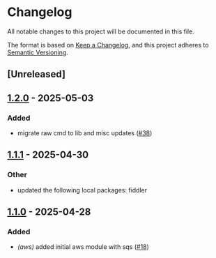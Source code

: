 # Changelog

All notable changes to this project will be documented in this file.

The format is based on [Keep a Changelog](https://keepachangelog.com/en/1.0.0/),
and this project adheres to [Semantic Versioning](https://semver.org/spec/v2.0.0.html).

## [Unreleased]

## [1.2.0](https://github.com/rc1405/fiddler/compare/fiddler-cli-v1.1.1...fiddler-cli-v1.2.0) - 2025-05-03

### Added

- migrate raw cmd to lib and misc updates ([#38](https://github.com/rc1405/fiddler/pull/38))

## [1.1.1](https://github.com/rc1405/fiddler/compare/fiddler-cli-v1.1.0...fiddler-cli-v1.1.1) - 2025-04-30

### Other

- updated the following local packages: fiddler

## [1.1.0](https://github.com/rc1405/fiddler/compare/fiddler-cli-v1.0.0...fiddler-cli-v1.1.0) - 2025-04-28

### Added

- *(aws)* added initial aws module with sqs ([#18](https://github.com/rc1405/fiddler/pull/18))
